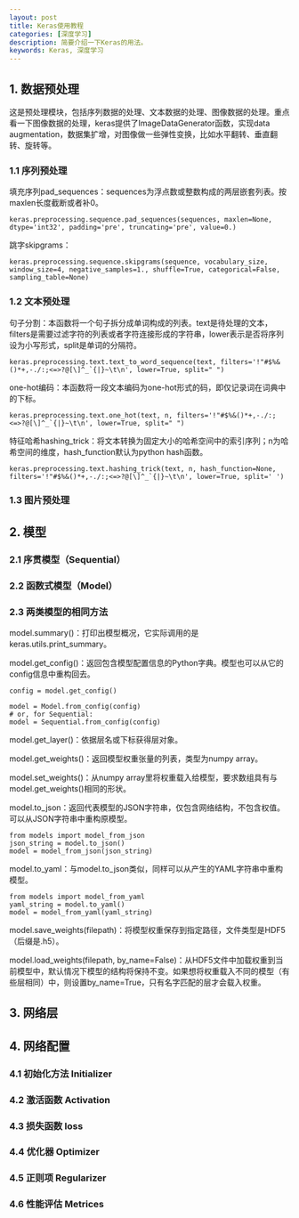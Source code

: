 ```yaml
---
layout: post
title: Keras使用教程
categories: [深度学习]
description: 简要介绍一下Keras的用法。
keywords: Keras, 深度学习
---
```


## 1. 数据预处理

这是预处理模块，包括序列数据的处理、文本数据的处理、图像数据的处理。重点看一下图像数据的处理，keras提供了ImageDataGenerator函数，实现data augmentation，数据集扩增，对图像做一些弹性变换，比如水平翻转、垂直翻转、旋转等。

### 1.1 序列预处理

填充序列pad\_sequences：sequences为浮点数或整数构成的两层嵌套列表。按maxlen长度截断或者补0。

```
keras.preprocessing.sequence.pad_sequences(sequences, maxlen=None, dtype='int32', padding='pre', truncating='pre', value=0.)
```

跳字skipgrams：

```
keras.preprocessing.sequence.skipgrams(sequence, vocabulary_size, window_size=4, negative_samples=1., shuffle=True, categorical=False, sampling_table=None)
```

### 1.2 文本预处理

句子分割：本函数将一个句子拆分成单词构成的列表。text是待处理的文本，filters是需要过滤字符的列表或者字符连接形成的字符串，lower表示是否将序列设为小写形式，split是单词的分隔符。

```
keras.preprocessing.text.text_to_word_sequence(text, filters='!"#$%&()*+,-./:;<=>?@[\]^_`{|}~\t\n', lower=True, split=" ")
```

one-hot编码：本函数将一段文本编码为one-hot形式的码，即仅记录词在词典中的下标。

```
keras.preprocessing.text.one_hot(text, n, filters='!"#$%&()*+,-./:;<=>?@[\]^_`{|}~\t\n', lower=True, split=" ")
```

特征哈希hashing\_trick：将文本转换为固定大小的哈希空间中的索引序列；n为哈希空间的维度，hash\_function默认为python hash函数。

```
keras.preprocessing.text.hashing_trick(text, n, hash_function=None, filters='!"#$%&()*+,-./:;<=>?@[\]^_`{|}~\t\n', lower=True, split=' ')
```

### 1.3 图片预处理

## 2. 模型

### 2.1 序贯模型（Sequential）



### 2.2 函数式模型（Model）

### 2.3 两类模型的相同方法

model.summary()：打印出模型概况，它实际调用的是keras.utils.print\_summary。

model.get\_config()：返回包含模型配置信息的Python字典。模型也可以从它的config信息中重构回去。

```
config = model.get_config()

model = Model.from_config(config)
# or, for Sequential:
model = Sequential.from_config(config)
```

model.get\_layer()：依据层名或下标获得层对象。

model.get\_weights()：返回模型权重张量的列表，类型为numpy array。

model.set\_weights()：从numpy array里将权重载入给模型，要求数组具有与model.get\_weights()相同的形状。

model.to\_json：返回代表模型的JSON字符串，仅包含网络结构，不包含权值。可以从JSON字符串中重构原模型。

```
from models import model_from_json
json_string = model.to_json()
model = model_from_json(json_string)
```

model.to\_yaml：与model.to\_json类似，同样可以从产生的YAML字符串中重构模型。

```
from models import model_from_yaml
yaml_string = model.to_yaml()
model = model_from_yaml(yaml_string)
```

model.save\_weights(filepath)：将模型权重保存到指定路径，文件类型是HDF5（后缀是.h5）。

model.load\_weights(filepath, by\_name=False)：从HDF5文件中加载权重到当前模型中，默认情况下模型的结构将保持不变。如果想将权重载入不同的模型（有些层相同）中，则设置by\_name=True，只有名字匹配的层才会载入权重。

## 3. 网络层

## 4. 网络配置

### 4.1 初始化方法 Initializer

### 4.2 激活函数 Activation

### 4.3 损失函数 loss

### 4.4 优化器 Optimizer

### 4.5 正则项 Regularizer

### 4.6 性能评估 Metrices

